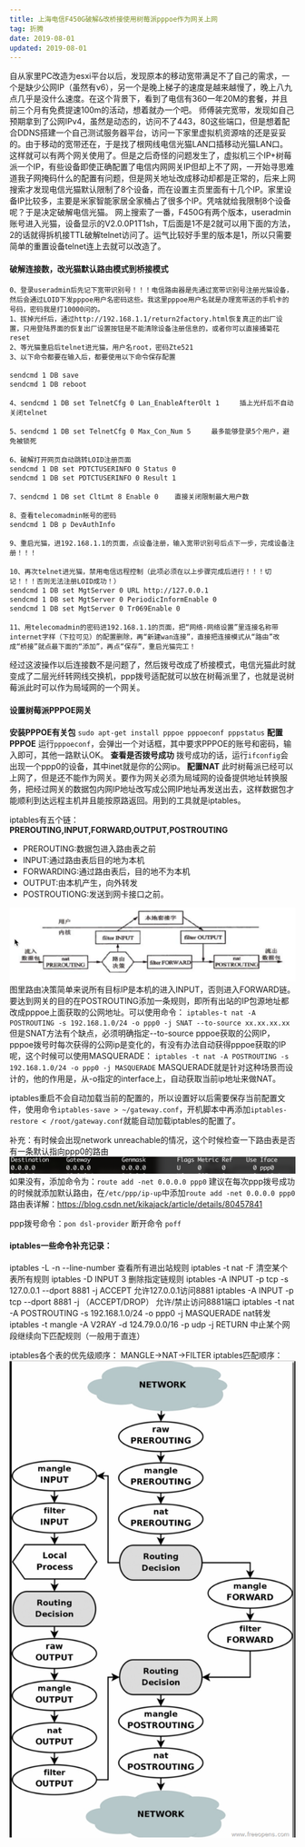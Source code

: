 ```yaml
---
title: 上海电信F450G破解&改桥接使用树莓派pppoe作为网关上网
tag: 折腾
date: 2019-08-01
updated: 2019-08-01
---
```


自从家里PC改造为esxi平台以后，发现原本的移动宽带满足不了自己的需求，一个是缺少公网IP（虽然有v6），另一个是晚上梯子的速度是越来越慢了，晚上八九点几乎是没什么速度。在这个背景下，看到了电信有360一年20M的套餐，并且前三个月有免费提速100m的活动，想着就办一个吧。
师傅装完宽带，发现如自己预期拿到了公网IPv4，虽然是动态的，访问不了443，80这些端口，但是想着配合DDNS搭建一个自己测试服务器平台，访问一下家里虚拟机资源啥的还是妥妥的。由于移动的宽带还在，于是找了根网线电信光猫LAN口插移动光猫LAN口。这样就可以有两个网关使用了。但是之后奇怪的问题发生了，虚拟机三个IP+树莓派一个IP，有些设备即使正确配置了电信内网网关IP但却上不了网，一开始寻思难道我子网掩码什么的配置有问题，但是网关地址改成移动却都是正常的，后来上网搜索才发现电信光猫默认限制了8个设备，而在设置主页里面有十几个IP。家里设备IP比较多，主要是米家智能家居全家桶占了很多个IP。凭啥就给我限制8个设备呢？于是决定破解电信光猫。
网上搜索了一番，F450G有两个版本，useradmin账号进入光猫，设备显示的V2.0.0P1T1sh，T后面是1不是2就可以用下面的方法，2的话就得拆机接TTL破解telnet访问了。运气比较好手里的版本是1，所以只需要简单的重置设备telnet连上去就可以改造了。

#### 破解连接数，改光猫默认路由模式到桥接模式

```
0、登录useradmin后先记下宽带识别号！！！电信路由器是先通过宽带识别号注册光猫设备，然后会通过LOID下发pppoe用户名密码这些。我这里pppoe用户名就是办理宽带送的手机卡的号码，密码我是打10000问的。
1、拔掉光纤后，通过http://192.168.1.1/return2factory.html恢复真正的出厂设置，只用登陆界面的恢复出厂设置按钮是不能清除设备注册信息的，或者你可以直接捅菊花reset
2、等光猫重启后telnet进光猫，用户名root，密码Zte521
3、以下命令都要在输入后，都要使用以下命令保存配置

sendcmd 1 DB save
sendcmd 1 DB reboot

4、sendcmd 1 DB set TelnetCfg 0 Lan_EnableAfterOlt 1     插上光纤后不自动关闭telnet

5、sendcmd 1 DB set TelnetCfg 0 Max_Con_Num 5     最多能够登录5个用户，避免被锁死

6、破解打开网页自动跳转LOID注册页面
sendcmd 1 DB set PDTCTUSERINFO 0 Status 0
sendcmd 1 DB set PDTCTUSERINFO 0 Result 1

7、sendcmd 1 DB set CltLmt 8 Enable 0    直接关闭限制最大用户数

8、查看telecomadmin帐号的密码
sendcmd 1 DB p DevAuthInfo

9、重启光猫，进192.168.1.1的页面，点设备注册，输入宽带识别号后点下一步，完成设备注册！！！

10、再次telnet进光猫，禁用电信远程控制（此项必须在以上步骤完成后进行！！！切记！！！否则无法注册LOID成功！）
sendcmd 1 DB set MgtServer 0 URL http://127.0.0.1
sendcmd 1 DB set MgtServer 0 PeriodicInformEnable 0
sendcmd 1 DB set MgtServer 0 Tr069Enable 0

11、用telecomadmin的密码进192.168.1.1的页面，把“网络-网络设置”里连接名称带internet字样（下拉可见）的配置删除，再“新建wan连接”，直接把连接模式从“路由”改成“桥接”就点最下面的“添加”，再点“保存”，重启光猫完工！
```
<!-- more -->
经过这波操作以后连接数不是问题了，然后拨号改成了桥接模式，电信光猫此时就变成了二层光纤转网线交换机，ppp拨号适配就可以放在树莓派里了，也就是说树莓派此时可以作为局域网的一个网关。

#### 设置树莓派PPPOE网关
**安装PPPOE有关包**
`sudo apt-get install pppoe pppoeconf pppstatus`
**配置PPPOE**
运行`pppoeconf`，会弹出一个对话框，其中要求PPPOE的账号和密码，输入即可，其他一路默认OK。
**查看是否拨号成功**
拨号成功的话，运行`ifconfig`会出现一个ppp0的设备，其中inet就是你的公网ip。
**配置NAT**
此时树莓派已经可以上网了，但是还不能作为网关。要作为网关必须为局域网的设备提供地址转换服务，把经过网关的数据包内网IP地址改写成公网IP地址再发送出去，这样数据包才能顺利到达远程主机并且能按原路返回。用到的工具就是iptables。

iptables有五个链：**PREROUTING,INPUT,FORWARD,OUTPUT,POSTROUTING**

* PREROUTING:数据包进入路由表之前
* INPUT:通过路由表后目的地为本机
* FORWARDING:通过路由表后，目的地不为本机
* OUTPUT:由本机产生，向外转发
* POSTROUTIONG:发送到网卡接口之前。

![Alt text](./上海电信F450G破解&改桥接使用树莓派pppoe作为网关上网/1565016122322.png)
图里路由决策简单来说所有目标IP是本机的进入INPUT，否则进入FORWARD链。
要达到网关的目的在POSTROUTING添加一条规则，即所有出站的IP包源地址都改成pppoe上面获取的公网地址。可以使用命令：
`iptables-t nat -A POSTROUTING -s 192.168.1.0/24 -o ppp0 -j SNAT --to-source xx.xx.xx.xx`
但是SNAT方法有个缺点，必须明确指定--to-source pppoe获取的公网IP，pppoe拨号时每次获得的公网ip是变化的，有没有办法自动获得pppoe获取的IP呢，这个时候可以使用MASQUERADE：
`iptables -t nat -A POSTROUTING -s 192.168.1.0/24 -o ppp0 -j MASQUERADE`
MASQUERADE就是针对这种场景而设计的，他的作用是，从-o指定的interface上，自动获取当前ip地址来做NAT。

iptables重启不会自动加载当前的配置的，所以设置好以后需要保存当前配置文件，使用命令`iptables-save > ~/gateway.conf`，开机脚本中再添加`iptables-restore < /root/gateway.conf`就能自动加载iptables的配置了。

补充：有时候会出现network unreachable的情况，这个时候检查一下路由表是否有一条默认指向ppp0的路由
![Alt text](./上海电信F450G破解&改桥接使用树莓派pppoe作为网关上网/1580641116212.png)
如果没有，添加命令为：`route add -net 0.0.0.0 ppp0`
建议在每次ppp拨号成功的时候就添加默认路由，在`/etc/ppp/ip-up`中添加`route add -net 0.0.0.0 ppp0`
路由表详解：https://blog.csdn.net/kikajack/article/details/80457841

ppp拨号命令：`pon dsl-provider`
断开命令 `poff`

#### iptables一些命令补充记录：
iptables -L -n --line-number 查看所有进出站规则 
iptables -t nat -F 清空某个表所有规则
iptables -D INPUT 3 删除指定链规则
iptables -A INPUT -p tcp -s 127.0.0.1 --dport 8881 -j ACCEPT 允许127.0.0.1访问8881
iptables -A  INPUT -p tcp --dport 8881 -j （ACCEPT/DROP） 允许/禁止访问8881端口
iptables -t nat -A POSTROUTING -s 192.168.1.0/24 -o ppp0 -j MASQUERADE nat转发
iptables -t mangle -A V2RAY -d 124.79.0.0/16 -p udp -j RETURN 中止某个网段继续向下匹配规则（一般用于直连）

iptables各个表的优先级顺序：
MANGLE->NAT->FILTER
iptables匹配顺序：
![Alt text](./上海电信F450G破解&改桥接使用树莓派pppoe作为网关上网/1589947837842.png)
